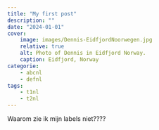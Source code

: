 ```yaml
---
title: "My first post"
description: ""
date: "2024-01-01"
cover:
    image: images/Dennis-EidfjordNoorwegen.jpg
    relative: true
    alt: Photo of Dennis in Eidfjord Norway.
    caption: Eidfjord, Norway
categorie:
    - abcnl
    - defnl
tags:
    - t1nl
    - t2nl
---
```

Waarom zie ik mijn labels niet????
